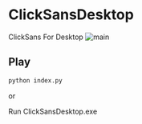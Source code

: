 # ClickSansDesktop

ClickSans For Desktop
![main](https://cdn.discordapp.com/attachments/758988765859151904/812988931305111562/unknown.png)

## Play

```sh
python index.py
```
or

Run ClickSansDesktop.exe


